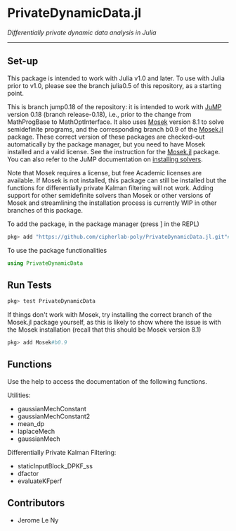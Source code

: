 PrivateDynamicData.jl
=====================

*Differentially private dynamic data analysis in Julia*

---

## Set-up ##

This package is intended to work with Julia v1.0 and later.
To use with Julia prior to v1.0, please see the branch julia0.5 of this repository, as a starting point.

This is branch jump0.18 of the repository: it is intended to work with [JuMP](https://github.com/JuliaOpt/JuMP.jl) version 0.18 (branch release-0.18), i.e., prior to the change from MathProgBase to MathOptInterface. It also uses [Mosek](https://www.mosek.com/) version 8.1 to solve semidefinite programs, and the corresponding branch b0.9 of the [Mosek.jl](https://github.com/JuliaOpt/Mosek.jl) package. These correct version of these packages are checked-out automatically by the package manager, but you need to have Mosek installed and a valid license. See the instruction for the [Mosek.jl](https://github.com/JuliaOpt/Mosek.jl) package. You can also refer to the JuMP documentation on
[installing solvers](http://www.juliaopt.org/JuMP.jl/v0.18/installation.html#getting-solvers).

Note that Mosek requires a license, but free Academic licenses are available.
If Mosek is not installed, this package can still be installed but the functions for differentially private Kalman filtering will not work. Adding support for other semidefinite solvers than Mosek or other versions of Mosek and streamlining the installation process is currently WIP in other branches of this package.

To add the package, in the package manager (press ] in the REPL)
```julia
pkg> add "https://github.com/cipherlab-poly/PrivateDynamicData.jl.git"#jump0.18
```

To use the package functionalities
```julia
using PrivateDynamicData
```

## Run Tests ##

```julia
pkg> test PrivateDynamicData
```

If things don't work with Mosek, try installing the correct branch of the Mosek.jl package yourself, as this is likely to show where the issue is with the Mosek installation (recall that this should be Mosek version 8.1)
```julia
pkg> add Mosek#b0.9
```

## Functions ##

Use the help to access the documentation of the following functions.

Utilities:
* gaussianMechConstant
* gaussianMechConstant2
* mean_dp
* laplaceMech
* gaussianMech

Differentially Private Kalman Filtering:
* staticInputBlock_DPKF_ss
* dfactor
* evaluateKFperf

## Contributors ##

* Jerome Le Ny
